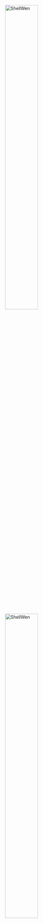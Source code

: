 <figure class="half">
      <a href="https://github.com/ShellWen" target="_blank">
        <img
          src="https://github-readme-stats.vercel.app/api?username=Zilanlann&show_icons=true&locale=en&theme=radical&hide_border=true"
          alt="ShellWen"
          width="50%"
        />
      </a>
      <a href="https://github.com/ShellWen" target="_blank">
        <img
          src="https://github-readme-stats.vercel.app/api/top-langs?username=Zilanlann&show_icons=true&locale=en&layout=compact&theme=radical&hide_border=true"
          alt="ShellWen"
          width="50%"
        />
      </a>
</figure>

